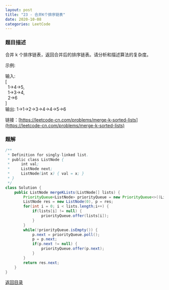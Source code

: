 ```yaml
---
layout: post
title: "23 - 合并K个排序链表"
date: 2020-10-08
categories: LeetCode
---
```


### **题目描述**
合并 k 个排序链表，返回合并后的排序链表。请分析和描述算法的复杂度。

示例:

输入:  
[  
  1->4->5,  
  1->3->4,  
  2->6  
]  
输出: 1->1->2->3->4->4->5->6


链接：[https://leetcode-cn.com/problems/merge-k-sorted-lists](https://leetcode-cn.com/problems/merge-k-sorted-lists)



### **题解**
``` java
/**
 * Definition for singly-linked list.
 * public class ListNode {
 *     int val;
 *     ListNode next;
 *     ListNode(int x) { val = x; }
 * }
 */
class Solution {
    public ListNode mergeKLists(ListNode[] lists) {
        PriorityQueue<ListNode> priorityQueue = new PriorityQueue<>((ListNode l1, ListNode l2) -> l1.val - l2.val);
        ListNode res = new ListNode(0), p = res;
        for(int i = 0; i < lists.length;i++) {
            if(lists[i] != null) {
                priorityQueue.offer(lists[i]);
            }
        }
        while(!priorityQueue.isEmpty()) {
            p.next = priorityQueue.poll();
            p = p.next;
            if(p.next != null) {
                priorityQueue.offer(p.next);
            }
        }
        return res.next;
    }
}
```



[返回目录](https://maxwell-blog.cn/leetcode/2020/10/08/leetcode.html)